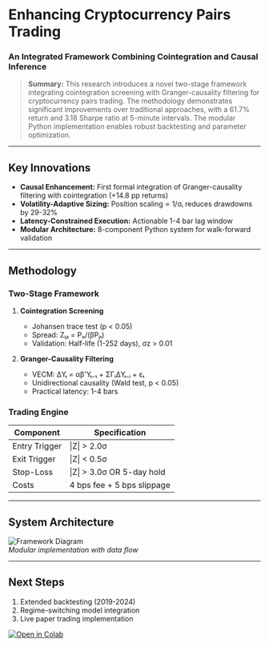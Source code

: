 # Enhancing Cryptocurrency Pairs Trading  
### An Integrated Framework Combining Cointegration and Causal Inference

> **Summary:** This research introduces a novel two-stage framework integrating cointegration screening with Granger-causality filtering for cryptocurrency pairs trading. The methodology demonstrates significant improvements over traditional approaches, with a 61.7% return and 3.18 Sharpe ratio at 5-minute intervals. The modular Python implementation enables robust backtesting and parameter optimization.

---

## Key Innovations
- **Causal Enhancement:** First formal integration of Granger-causality filtering with cointegration (+14.8 pp returns)
- **Volatility-Adaptive Sizing:** Position scaling ∝ 1/σᵢ reduces drawdowns by 29-32%
- **Latency-Constrained Execution:** Actionable 1-4 bar lag window
- **Modular Architecture:** 8-component Python system for walk-forward validation

---

## Methodology
### Two-Stage Framework
1. **Cointegration Screening**  
   - Johansen trace test (p < 0.05)  
   - Spread: Zᵢⱼₜ = Pᵢₜ/(βPⱼₜ)  
   - Validation: Half-life (1-252 days), σz > 0.01

2. **Granger-Causality Filtering**  
   - VECM: ΔYₜ = αβ'Yₜ₋₁ + ΣΓᵢΔYₜ₋ᵢ + εₜ  
   - Unidirectional causality (Wald test, p < 0.05)  
   - Practical latency: 1-4 bars

### Trading Engine
| Component       | Specification               |
|-----------------|-----------------------------|
| Entry Trigger   | \|Z\| > 2.0σ               |
| Exit Trigger    | \|Z\| < 0.5σ               |
| Stop-Loss       | \|Z\| > 3.0σ OR 5-day hold |
| Costs           | 4 bps fee + 5 bps slippage |

---

## System Architecture
![Framework Diagram](https://raw.github.com/ivalenzuelan/pairtrading-framework/images/flow.png)  
*Modular implementation with data flow*

---

## Next Steps
1. Extended backtesting (2019-2024)  
2. Regime-switching model integration  
3. Live paper trading implementation  

[![Open in Colab](https://colab.research.google.com/assets/colab-badge.svg)](https://github.com/ivalenzuelan/pairtrading-framework)
